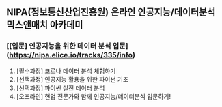 ## NIPA(정보통신산업진흥원) 온라인 인공지능/데이터분석 믹스앤매치 아카데미
### [[입문] 인공지능을 위한 데이터 분석 입문] (https://nipa.elice.io/tracks/335/info)

1. [필수과정] 코로나 데이터 분석 체험하기
2. [선택과정] 인공지능 활용을 위한 파이썬 기초
3. [선택과정] 파이썬 실전 데이터 분석
4. [오프라인] 현업 전문가와 함께 인공지능/데이터분석 입문하기!
